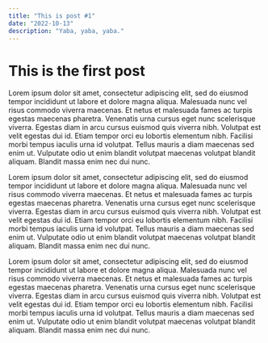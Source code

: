 ```yaml
---
title: "This is post #1"
date: "2022-10-13"
description: "Yaba, yaba, yaba."
---
```


# This is the first post

Lorem ipsum dolor sit amet, consectetur adipiscing elit, sed do eiusmod
tempor incididunt ut labore et dolore magna aliqua. Malesuada nunc vel risus
commodo viverra maecenas. Et netus et malesuada fames ac turpis egestas
maecenas pharetra. Venenatis urna cursus eget nunc scelerisque viverra.
Egestas diam in arcu cursus euismod quis viverra nibh. Volutpat est velit
egestas dui id. Etiam tempor orci eu lobortis elementum nibh. Facilisi morbi
tempus iaculis urna id volutpat. Tellus mauris a diam maecenas sed enim ut.
Vulputate odio ut enim blandit volutpat maecenas volutpat blandit aliquam.
Blandit massa enim nec dui nunc.

<!--more-->

Lorem ipsum dolor sit amet, consectetur adipiscing elit, sed do eiusmod
tempor incididunt ut labore et dolore magna aliqua. Malesuada nunc vel risus
commodo viverra maecenas. Et netus et malesuada fames ac turpis egestas
maecenas pharetra. Venenatis urna cursus eget nunc scelerisque viverra.
Egestas diam in arcu cursus euismod quis viverra nibh. Volutpat est velit
egestas dui id. Etiam tempor orci eu lobortis elementum nibh. Facilisi morbi
tempus iaculis urna id volutpat. Tellus mauris a diam maecenas sed enim ut.
Vulputate odio ut enim blandit volutpat maecenas volutpat blandit aliquam.
Blandit massa enim nec dui nunc.

Lorem ipsum dolor sit amet, consectetur adipiscing elit, sed do eiusmod
tempor incididunt ut labore et dolore magna aliqua. Malesuada nunc vel risus
commodo viverra maecenas. Et netus et malesuada fames ac turpis egestas
maecenas pharetra. Venenatis urna cursus eget nunc scelerisque viverra.
Egestas diam in arcu cursus euismod quis viverra nibh. Volutpat est velit
egestas dui id. Etiam tempor orci eu lobortis elementum nibh. Facilisi morbi
tempus iaculis urna id volutpat. Tellus mauris a diam maecenas sed enim ut.
Vulputate odio ut enim blandit volutpat maecenas volutpat blandit aliquam.
Blandit massa enim nec dui nunc.
